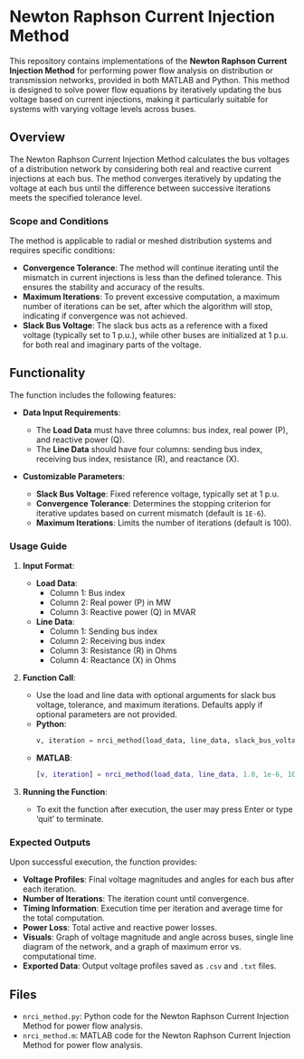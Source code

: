# Newton Raphson Current Injection Method

This repository contains implementations of the **Newton Raphson Current Injection Method** for performing power flow analysis on distribution or transmission networks, provided in both MATLAB and Python. This method is designed to solve power flow equations by iteratively updating the bus voltage based on current injections, making it particularly suitable for systems with varying voltage levels across buses.

## Overview

The Newton Raphson Current Injection Method calculates the bus voltages of a distribution network by considering both real and reactive current injections at each bus. The method converges iteratively by updating the voltage at each bus until the difference between successive iterations meets the specified tolerance level.

### Scope and Conditions

The method is applicable to radial or meshed distribution systems and requires specific conditions:
- **Convergence Tolerance**: The method will continue iterating until the mismatch in current injections is less than the defined tolerance. This ensures the stability and accuracy of the results.
- **Maximum Iterations**: To prevent excessive computation, a maximum number of iterations can be set, after which the algorithm will stop, indicating if convergence was not achieved.
- **Slack Bus Voltage**: The slack bus acts as a reference with a fixed voltage (typically set to 1 p.u.), while other buses are initialized at 1 p.u. for both real and imaginary parts of the voltage.

## Functionality

The function includes the following features:
- **Data Input Requirements**:
  - The **Load Data** must have three columns: bus index, real power (P), and reactive power (Q).
  - The **Line Data** should have four columns: sending bus index, receiving bus index, resistance (R), and reactance (X).
  
- **Customizable Parameters**:
  - **Slack Bus Voltage**: Fixed reference voltage, typically set at 1 p.u.
  - **Convergence Tolerance**: Determines the stopping criterion for iterative updates based on current mismatch (default is `1E-6`).
  - **Maximum Iterations**: Limits the number of iterations (default is 100).

### Usage Guide

1. **Input Format**:
   - **Load Data**:
     - Column 1: Bus index
     - Column 2: Real power (P) in MW
     - Column 3: Reactive power (Q) in MVAR
   - **Line Data**:
     - Column 1: Sending bus index
     - Column 2: Receiving bus index
     - Column 3: Resistance (R) in Ohms
     - Column 4: Reactance (X) in Ohms

2. **Function Call**:
   - Use the load and line data with optional arguments for slack bus voltage, tolerance, and maximum iterations. Defaults apply if optional parameters are not provided.
   - **Python**:
     ```python
     v, iteration = nrci_method(load_data, line_data, slack_bus_voltage=1.0, tolerance=1e-6, max_iterations=100)
     ```
   - **MATLAB**:
     ```matlab
     [v, iteration] = nrci_method(load_data, line_data, 1.0, 1e-6, 100);
     ```

3. **Running the Function**:
   - To exit the function after execution, the user may press Enter or type ‘quit’ to terminate.

### Expected Outputs

Upon successful execution, the function provides:
- **Voltage Profiles**: Final voltage magnitudes and angles for each bus after each iteration.
- **Number of Iterations**: The iteration count until convergence.
- **Timing Information**: Execution time per iteration and average time for the total computation.
- **Power Loss**: Total active and reactive power losses.
- **Visuals**: Graph of voltage magnitude and angle across buses, single line diagram of the network, and a graph of maximum error vs. computational time.
- **Exported Data**: Output voltage profiles saved as `.csv` and `.txt` files.

## Files

- `nrci_method.py`: Python code for the Newton Raphson Current Injection Method for power flow analysis.
- `nrci_method.m`: MATLAB code for the Newton Raphson Current Injection Method for power flow analysis.
